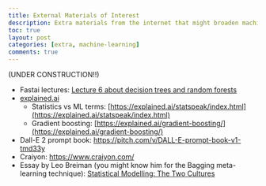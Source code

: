 ```yaml
---
title: External Materials of Interest
description: Extra materials from the internet that might broaden machine learning knowledge and exposure. 
toc: true
layout: post
categories: [extra, machine-learning]
comments: true
---
```

(UNDER CONSTRUCTION!!)
- Fastai lectures: [Lecture 6 about decision trees and random forests](https://www.youtube.com/watch?v=AdhG64NF76E&list=PLfYUBJiXbdtSvpQjSnJJ_PmDQB_VyT5iU&index=6)
- [explained.ai](http://explained.ai)
    - Statistics vs ML terms: [https://explained.ai/statspeak/index.html](https://explained.ai/statspeak/index.html)
    - Gradient boosting: [https://explained.ai/gradient-boosting/](https://explained.ai/gradient-boosting/)
- Dall-E 2 prompt book: https://pitch.com/v/DALL-E-prompt-book-v1-tmd33y
- Craiyon: https://www.craiyon.com/
- Essay by Leo Breiman (you might know him for the Bagging meta-learning technique): [Statistical Modelling: The Two Cultures](http://www2.math.uu.se/~thulin/mm/breiman.pdf)
